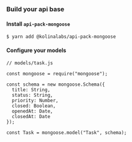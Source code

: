 ### Build your api base

#### Install `api-pack-mongoose`

```
$ yarn add @kolinalabs/api-pack-mongoose

```

#### Configure your models

```
// models/task.js

const mongoose = require("mongoose");

const schema = new mongoose.Schema({
  title: String,
  status: String,
  priority: Number,
  closed: Boolean,
  openedAt: Date,
  closedAt: Date
});

const Task = mongoose.model("Task", schema);

```

####
